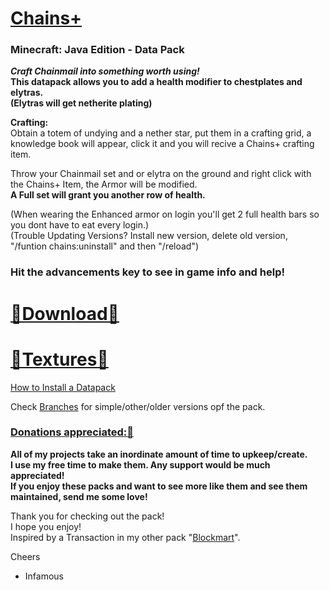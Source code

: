 
# [Chains+]()  
### Minecraft: Java Edition - Data Pack  

__*Craft Chainmail into something worth using!*   
This datapack allows you to add a health modifier to chestplates and elytras.  
(Elytras will get netherite plating)__  

**Crafting:**  
Obtain a totem of undying and a nether star, put them in a crafting grid, a knowledge book will appear, click it and you will recive a Chains+ crafting item.  

Throw your Chainmail set and or elytra on the ground and right click with the Chains+ Item, the Armor will be modified.  
__A Full set will grant you another row of health.__

(When wearing the Enhanced armor on login you'll get 2 full health bars so you dont have to eat every login.)  
(Trouble Updating Versions? Install new version, delete old version, "/funtion chains:uninstall" and then "/reload")  

### Hit the advancements key to see in game info and help!

# [🔗Download🔗](https://github.com/InfamousMusicify/Chains-Plus/archive/refs/heads/master.zip)
# [🔗Textures🔗](https://github.com/InfamousMusicify/InHaus-Textures/releases) 

[How to Install a Datapack](https://youtu.be/JHEjZlVlqGE)

Check [Branches](https://github.com/InfamousMusicify/Chains-Plus/branches) for simple/other/older versions opf the pack.

### [Donations appreciated:🔗](https://www.patreon.com/InfamousMusicify)   
__All of my projects take an inordinate amount of time to upkeep/create.  
I use my free time to make them. Any support would be much appreciated!  
If you enjoy these packs and want to see more like them and see them maintained, send me some love!__     

Thank you for checking out the pack!   
I hope you enjoy!   
Inspired by a Transaction in my other pack "[Blockmart](https://github.com/InfamousMusicify/BlockMart)".   

Cheers   

- Infamous 
